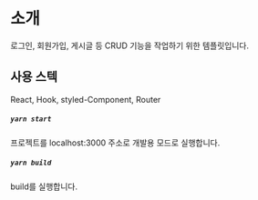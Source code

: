 # 소개

로그인, 회원가입, 게시글 등 CRUD 기능을 작업하기 위한 템플릿입니다.

## 사용 스텍

React, Hook, styled-Component, Router

##### `yarn start`

프로젝트를 localhost:3000 주소로 개발용 모드로 실행합니다.

##### `yarn build`

build를 실행합니다.

